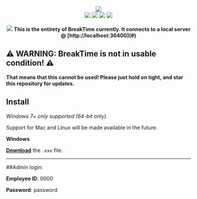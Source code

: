 <div align="center">
    <br />
    <p>
        <img src="https://i.vgy.me/PeQ14k.png">
        <br />
        <img src="https://img.shields.io/github/issues/PlutonusDev/BreakTime.svg">
        <img src="https://img.shields.io/github/stars/PlutonusDev/BreakTime.svg">
        <img src="https://img.shields.io/github/last-commit/PlutonusDev/BreakTime.svg">
        <img src="https://david-dm.org/PlutonusDev/BreakTime.svg">
		<br />
		<br />
		<img src="https://i.imgur.com/NKc3EFa.gif">
		<b>This is the entirety of BreakTime currently. It connects to a local server @ [http://localhost:36400](#)</b>
    </p>
</div>

## ⚠ WARNING: BreakTime is not in usable condition! ⚠
**That means that this cannot be used! Please just hold on tight, and star this repository for updates.**

## Install

*Windows 7+ only supported (64-bit only).*

Support for Mac and Linux will be made available in the future.

**Windows**

[**Download**](https://github.com/PlutonusDev/BreakTime/releases/latest) the `.exe` file.

-----------

##Admin login:

**Employee ID**: 0000

**Password**: password